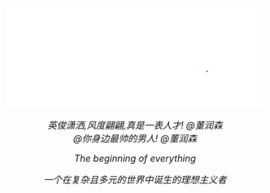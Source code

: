 [![Signature](https://raw.githubusercontent.com/yrccondor/yrccondor/master/signature.svg)](http://dles.dongrunsen.com:16062/)

<p align="center">
<em><font size="+1" >英俊潇洒,风度翩翩,真是一表人才!     @董润森</font></em>
<br>
<em><font size="+1" >@你身边最帅的男人!     @董润森</font></em>
<br>
<br>
<em><font size="+1">The beginning of everything</font></em>
<br>
<br>
<em><font size="+1">一个在复杂且多元的世界中诞生的理想主义者</font></em>
<br>
<br>
<br>
</p>
